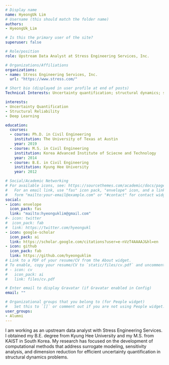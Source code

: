 ```yaml
---
# Display name
name: HyeongUk Lim
# Username (this should match the folder name)
authors:
- HyeongUk_Lim

# Is this the primary user of the site?
superuser: false

# Role/position
role: Upstream Data Analyst at Stress Engineering Services, Inc.

# Organizations/Affiliations
organizations:
- name: Stress Engineering Services, Inc.
  url: "https://www.stress.com/"

# Short bio (displayed in user profile at end of posts)
Technical Interests: Uncertainty quantification; structural dynamics; structural reliability

interests:
- Uncertainty Quantification
- Structural Reliability
- Deep Learning

education:
  courses:
  - course: Ph.D. in Civil Engineering
    institution: The University of Texas at Austin
    year: 2019
  - course: M.S. in Civil Engineering
    institution: Korea Advanced Institute of Sciecne and Technology
    year: 2014
  - course: B.E. in Civil Engineering
    institution: Kyung Hee University
    year: 2012

# Social/Academic Networking
# For available icons, see: https://sourcethemes.com/academic/docs/page-builder/#icons
#   For an email link, use "fas" icon pack, "envelope" icon, and a link in the
#   form "mailto:your-email@example.com" or "#contact" for contact widget.
social:
- icon: envelope
  icon_pack: fas
  link: "mailto:hyeonguklim@gmail.com"
#- icon: twitter
#  icon_pack: fab
#  link: https://twitter.com/hyeongukl
- icon: google-scholar
  icon_pack: ai
  link: https://scholar.google.com/citations?user=e-nVzT4AAAAJ&hl=en
- icon: github
  icon_pack: fab
  link: https://github.com/hyeonguklim
# Link to a PDF of your resume/CV from the About widget.
# To enable, copy your resume/CV to `static/files/cv.pdf` and uncomment the lines below.
# - icon: cv
#   icon_pack: ai
#   link: files/cv.pdf

# Enter email to display Gravatar (if Gravatar enabled in Config)
email: ""

# Organizational groups that you belong to (for People widget)
#   Set this to `[]` or comment out if you are not using People widget.
user_groups:
- Alumni
---
```

I am working as an upstream data analyst with Stress Engineering Services. I obtained my B.E. degree from Kyung Hee University and my M.S. from KAIST in South Korea. My research has focused on the development of computational methods that address surrogate modeling, sensitivity analysis, and dimension reduction for efficient uncertainty quantification in structural dynamics problems.